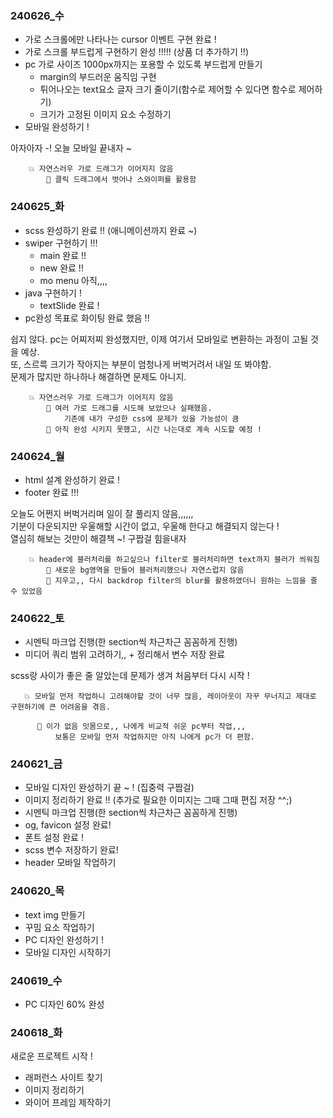 ### 240626_수
  - 가로 스크롤에만 나타나는 cursor 이벤트 구현 완료 !
  - 가로 스크롤 부드럽게 구현하기 완성 !!!!! (상품 더 추가하기 !!)
  - pc 가로 사이즈 1000px까지는 포용할 수 있도록 부드럽게 만들기
    - margin의 부드러운 움직임 구현
    - 튀어나오는 text요소 글자 크기 줄이기(함수로 제어할 수 있다면 함수로 제어하기)
    - 크기가 고정된 이미지 요소 수정하기
  - 모바일 완성하기 !

아자아자 -! 
오늘 모바일 끝내자 ~
              
        💥 자연스러우 가로 드래그가 이어지지 않음                    
            💫 클릭 드래그에서 벗어나 스와이퍼를 활용함             
                 

### 240625_화
  - scss 완성하기 완료 !! (애니메이션까지 완료 ~) 
  - swiper 구현하기 !!!
    - main 완료 !!
    - new 완료 !!
    - mo menu 아직,,,, 
  - java 구현하기  !         
    - textSlide 완료 !
  - pc완성 목표로 화이팅 완료 했음 !!

쉽지 않다. pc는 어찌저찌 완성했지만, 이제 여기서 모바일로 변환하는 과정이 고될 것을 예상.              
또, 스르륵 크기가 작아지는 부분이 엄청나게 버벅거려서 내일 또 봐야함.                   
문제가 많지만 하나하나 해결하면 문제도 아니지.         

        💥 자연스러우 가로 드래그가 이어지지 않음                    
            💫 여러 가로 드래그를 시도해 보았으나 실패했음. 
                기존에 내가 구성한 css에 문제가 있을 가능성이 큼              
            💫 아직 완성 시키지 못했고, 시간 나는대로 계속 시도할 예정 !

  
### 240624_월
  - html 설계 완성하기 완료 !         
  - footer 완료 !!!
            
오늘도 어쩐지 버벅거리며 일이 잘 풀리지 않음,,,,,,          
기분이 다운되지만 우울해할 시간이 없고, 우울해 한다고 해결되지 않는다 !               
열심히 해보는 것만이 해결책 ~! 구짭걸 힘을내자             

        💥 header에 블러처리를 하고싶으나 filter로 블러처리하면 text까지 블러가 씌워짐                     
            💫 새로운 bg영역을 만들어 블러처리했으나 자연스럽지 않음              
            💫 지우고,, 다시 backdrop filter의 blur를 활용하였더니 원하는 느낌을 줄 수 있었음
    
### 240622_토    
  - 시멘틱 마크업 진행(한 section씩 차근차근 꼼꼼하게 진행)        
  - 미디어 쿼리 범위 고려하기,, + 정리해서 변수 저장 완료        
            
scss랑 사이가 좋은 줄 알았는데 문제가 생겨 처음부터 다시 시작 !        
     
       💥 모바일 먼저 작업하니 고려해야할 것이 너무 많음, 레이아웃이 자꾸 무너지고 제대로 구현하기에 큰 어려움을 겪음.      
                  
          💫 이가 없음 잇몸으로,, 나에게 비교적 쉬운 pc부터 작업,,,        
              보통은 모바일 먼저 작업하지만 아직 나에게 pc가 더 편함.
               
### 240621_금
  - 모바일 디자인 완성하기 끝 ~ !
    (집중력 구짭걸)
  - 이미지 정리하기 완료 !! (추가로 필요한 이미지는 그때 그때 편집 저장 ^^;)
  - 시멘틱 마크업 진행(한 section씩 차근차근 꼼꼼하게 진행)
  - og, favicon 설정 완료! 
  - 폰트 설정 완료 !
  - scss 변수 저장하기 완료!
  - header 모바일 작업하기

### 240620_목 
  - text img 만들기
  - 꾸밈 요소 작업하기
  - PC 디자인 완성하기 !
  - 모바일 디자인 시작하기

### 240619_수 
  - PC 디자인 60% 완성

### 240618_화
  새로운 프로젝트 시작 ! 
  - 래퍼런스 사이트 찾기
  - 이미지 정리하기
  - 와이어 프레임 제작하기
